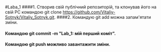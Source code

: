 #Laba_1
####1. Створив свій публічний репозиторій, та клонував його на свій PC командою  git clone https://github.com/Vitaliy-Sotnyk/Vitaliy_Sotnyk.git.
####2. Командую git add можна запам'ятати зміни. 
####   Командою git commit -m "Lab_1: мій перший коміт".
####   Командою git push можливо завантажити зміни.